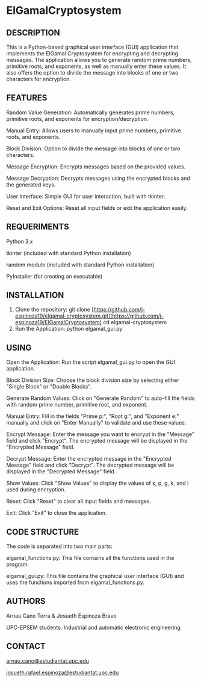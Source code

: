 # ElGamalCryptosystem

## DESCRIPTION
This is a Python-based graphical user interface (GUI) application that implements the ElGamal Cryptosystem for encrypting and decrypting messages. The application allows you to generate random prime numbers, primitive roots, and exponents, as well as manually enter these values. It also offers the option to divide the message into blocks of one or two characters for encryption.

## FEATURES
Random Value Generation: Automatically generates prime numbers, primitive roots, and exponents for encryption/decryption.

Manual Entry: Allows users to manually input prime numbers, primitive roots, and exponents.

Block Division: Option to divide the message into blocks of one or two characters.

Message Encryption: Encrypts messages based on the provided values.

Message Decryption: Decrypts messages using the encrypted blocks and the generated keys.

User Interface: Simple GUI for user interaction, built with tkinter.

Reset and Exit Options: Reset all input fields or exit the application easily.

## REQUERIMENTS
Python 3.x

tkinter (included with standard Python installation)

random module (included with standard Python installation)

PyInstaller (for creating an executable)

## INSTALLATION
1. Clone the repository: git clone [https://github.com/j-espinoza19/elgamal-cryptosystem.git](https://github.com/j-espinoza19/ElGamalCryptosystem) cd elgamal-cryptosystem
2. Run the Application: python elgamal_gui.py

## USING
Open the Application: Run the script elgamal_gui.py to open the GUI application.

Block Division Size: Choose the block division size by selecting either "Single Block" or "Double Blocks".

Generate Random Values: Click on "Generate Random" to auto-fill the fields with random prime number, primitive root, and exponent.

Manual Entry: Fill in the fields "Prime p:", "Root g:", and "Exponent e:" manually and click on "Enter Manually" to validate and use these values.

Encrypt Message: Enter the message you want to encrypt in the "Message" field and click "Encrypt". The encrypted message will be displayed in the "Encrypted Message" field.

Decrypt Message: Enter the encrypted message in the "Encrypted Message" field and click "Decrypt". The decrypted message will be displayed in the "Decrypted Message" field.

Show Values: Click "Show Values" to display the values of x, p, g, k, and i used during encryption.

Reset: Click "Reset" to clear all input fields and messages.

Exit: Click "Exit" to close the application.

## CODE STRUCTURE
The code is separated into two main parts:

elgamal_functions.py: This file contains all the functions used in the program.

elgamal_gui.py: This file contains the graphical user interface (GUI) and uses the functions imported from elgamal_functions.py.

## AUTHORS
Arnau Cano Torra & Josueth Espinoza Bravo

UPC-EPSEM students. Industrial and automatic electronic engineering

## CONTACT
arnau.cano@estudiantat.upc.edu

josueth.rafael.espinoza@estudiantat.upc.edu

